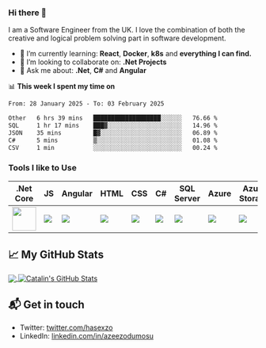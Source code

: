 ### Hi there 👋

I am a Software Engineer from the UK. I love the combination of both the creative and logical problem solving part in software development.

- 🌱 I’m currently learning:  **React**, **Docker**, **k8s** and **everything I can find.** 
- 👯 I’m looking to collaborate on: **.Net Projects**
- 💬 Ask me about: **.Net**, **C#** and **Angular**

📊 **This week I spent my time on**
<!--START_SECTION:waka-->

```txt
From: 28 January 2025 - To: 03 February 2025

Other   6 hrs 39 mins   ███████████████████░░░░░░   76.66 %
SQL     1 hr 17 mins    ███▓░░░░░░░░░░░░░░░░░░░░░   14.96 %
JSON    35 mins         █▓░░░░░░░░░░░░░░░░░░░░░░░   06.89 %
C#      5 mins          ▒░░░░░░░░░░░░░░░░░░░░░░░░   01.08 %
CSV     1 min           ░░░░░░░░░░░░░░░░░░░░░░░░░   00.24 %
```

<!--END_SECTION:waka-->

### Tools I like to Use
.Net Core| JS | Angular | HTML | CSS | C#| SQL Server | Azure | Azure Storage | Azure Function | Visual Studio|
-------- | -- | ------- | ---- | --- | - | ---------- | ----- | ------------- | -------------- | ------------ |
<img src="https://msdnshared.blob.core.windows.net/media/2018/03/ASPNETCoreLogo-300x267.png" width ="48px" height = 48px/> | <img src="https://img.icons8.com/color/48/000000/javascript.png"/> | <img src="https://img.icons8.com/color/48/000000/angularjs.png"/> | <img src="https://img.icons8.com/color/48/000000/html-5.png"/> | <img src="https://img.icons8.com/color/48/000000/css3.png"/> | <img src="https://img.icons8.com/ios-filled/50/000000/c-sharp-logo.png"/> | <img src="https://img.icons8.com/color/48/000000/sql-database-administrators-group.png"/> | <img src="https://img.icons8.com/color/48/000000/azure-1.png"/> | <img src="https://img.icons8.com/color/48/000000/azure-storage--v1.png"/> | <img src="https://docs.microsoft.com/en-us/azure/architecture/_images/icons/functions.svg" width ="48px" height = 48px/> | <img src="https://img.icons8.com/fluent/48/000000/visual-studio-2019.png"/>

## &#x1f4c8; My GitHub Stats

<a href="https://github.com/az6bcn/az6bcn">
  <img align="center" src="https://github-readme-stats.vercel.app/api/top-langs/?username=az6bcn&hide=java,html&title_color=ffffff&text_color=c9cacc&icon_color=2bbc8a&bg_color=1d1f21" />
</a>

<a href="https://github.com/az6bcn/az6bcn">
  <img align="center" src="https://github-readme-stats.vercel.app/api?username=az6bcn&show_icons=true&line_height=27&count_private=true&title_color=ffffff&text_color=c9cacc&icon_color=2bbc8a&bg_color=1d1f21" alt="Catalin's GitHub Stats" />
</a>

## 📬 Get in touch

- Twitter: [twitter.com/hasexzo][3]
- LinkedIn: [linkedin.com/in/azeezodumosu][2]

[2]: https://www.linkedin.com/in/azeezodumosu
[3]: https://www.twitter.com/hasexzo
